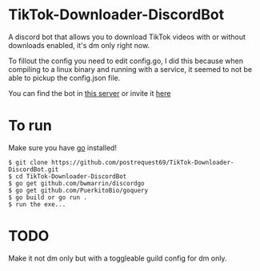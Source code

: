 # TikTok-Downloader-DiscordBot
A discord bot that allows you to download TikTok videos with or without downloads enabled, it's dm only right now.

To fillout the config you need to edit config.go, I did this because when compiling to a linux binary and running with a service, it seemed to not be able to pickup the config.json file.

You can find the bot in [this server](https://discord.gg/vBxmKKE) or invite it [here](https://discord.com/api/oauth2/authorize?client_id=798439375712813126&permissions=116736&scope=bot)

# To run
Make sure you have [go](https://golang.org/doc/install) installed!
```
$ git clone https://github.com/postrequest69/TikTok-Downloader-DiscordBot.git
$ cd TikTok-Downloader-DiscordBot
$ go get github.com/bwmarrin/discordgo
$ go get github.com/PuerkitoBio/goquery
$ go build or go run .
$ run the exe...
```

# TODO
Make it not dm only but with a toggleable guild config for dm only.

